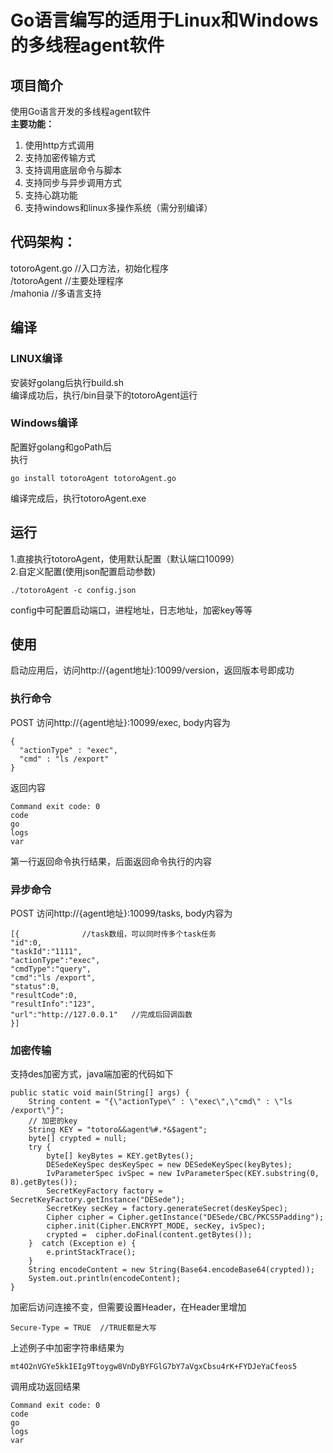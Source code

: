 # Go语言编写的适用于Linux和Windows的多线程agent软件

## 项目简介
使用Go语言开发的多线程agent软件<br>
**主要功能：**<br>
1. 使用http方式调用<br>
2. 支持加密传输方式<br>
3. 支持调用底层命令与脚本<br>
4. 支持同步与异步调用方式<br>
5. 支持心跳功能<br>
6. 支持windows和linux多操作系统（需分别编译）<br>

## 代码架构：
totoroAgent.go  //入口方法，初始化程序 <br>
/totoroAgent    //主要处理程序 <br>
/mahonia        //多语言支持

## 编译

### LINUX编译

安装好golang后执行build.sh <br>
编译成功后，执行/bin目录下的totoroAgent运行 <br>


### Windows编译

配置好golang和goPath后 <br>
执行
```
go install totoroAgent totoroAgent.go
```
编译完成后，执行totoroAgent.exe <br>


## 运行
1.直接执行totoroAgent，使用默认配置（默认端口10099）<br>
2.自定义配置(使用json配置启动参数) <br>
```
./totoroAgent -c config.json
```
config中可配置启动端口，进程地址，日志地址，加密key等等

## 使用
启动应用后，访问http://{agent地址}:10099/version，返回版本号即成功 <br>

### 执行命令
POST 访问http://{agent地址}:10099/exec, body内容为 <br>
```
{
  "actionType" : "exec",   
  "cmd" : "ls /export"
}
```
返回内容 <br>
```
Command exit code: 0
code
go
logs
var
```
第一行返回命令执行结果，后面返回命令执行的内容 <br>

### 异步命令
POST 访问http://{agent地址}:10099/tasks, body内容为 <br>

```
[{              //task数组，可以同时传多个task任务
"id":0,
"taskId":"1111",
"actionType":"exec",
"cmdType":"query",
"cmd":"ls /export",
"status":0,
"resultCode":0,
"resultInfo":"123",
"url":"http://127.0.0.1"   //完成后回调函数
}]
```

### 加密传输
支持des加密方式，java端加密的代码如下
```
public static void main(String[] args) {
    String content = "{\"actionType\" : \"exec\",\"cmd\" : \"ls /export\"}";
    // 加密的key
    String KEY = "totoro&&agent%#.*&$agent";
    byte[] crypted = null;
    try {
        byte[] keyBytes = KEY.getBytes();
        DESedeKeySpec desKeySpec = new DESedeKeySpec(keyBytes);
        IvParameterSpec ivSpec = new IvParameterSpec(KEY.substring(0, 8).getBytes());
        SecretKeyFactory factory = SecretKeyFactory.getInstance("DESede");
        SecretKey secKey = factory.generateSecret(desKeySpec);
        Cipher cipher = Cipher.getInstance("DESede/CBC/PKCS5Padding");
        cipher.init(Cipher.ENCRYPT_MODE, secKey, ivSpec);
        crypted =  cipher.doFinal(content.getBytes());
    }  catch (Exception e) {
        e.printStackTrace();
    }
    String encodeContent = new String(Base64.encodeBase64(crypted));
    System.out.println(encodeContent);
}
```
加密后访问连接不变，但需要设置Header，在Header里增加
```
Secure-Type = TRUE  //TRUE都是大写
```

上述例子中加密字符串结果为
```
mt4O2nVGYe5kkIEIg9Ttoygw8VnDyBYFGlG7bY7aVgxCbsu4rK+FYDJeYaCfeos5
```

调用成功返回结果
```
Command exit code: 0
code
go
logs
var

```
